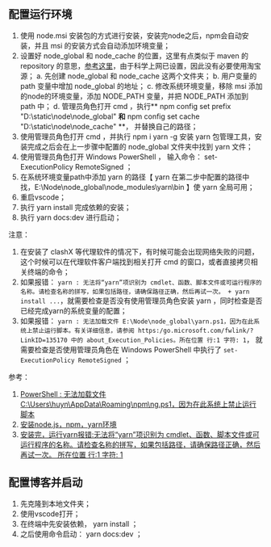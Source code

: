 
## 配置运行环境

1. 使用 node.msi 安装包的方式进行安装，安装完node之后，npm会自动安装，并且 msi 的安装方式会自动添加环境变量；
2. 设置好 node_global 和 node_cache 的位置，这里有点类似于 maven 的 repository 的意思，[参考这里](https://juejin.cn/post/7034705127868989447)，由于科学上网已设置，因此没有必要使用淘宝源；
a. 先创建 node_global 和 node_cache 这两个文件夹；
b. 用户变量的 path 变量中增加 node_global 的地址；
c. 修改系统环境变量，移除 msi 添加的node的环境变量，添加 NODE_PATH 变量，并把 NODE_PATH 添加到 path 中；
d. 管理员角色打开 cmd ，执行** npm config set prefix "D:\static\node\node_global" **和** npm config set cache "D:\static\node\node_cache" **， 并替换自己的路径；
3. 使用管理员角色打开 cmd ，并执行 npm i yarn -g 安装 yarn 包管理工具，安装完成之后会在上一步骤中配置的 node_global 文件夹中找到 yarn 文件；
4. 使用管理员角色打开 Windows PowerShell ， 输入命令： set-ExecutionPolicy RemoteSigned ；
5. 在系统环境变量path中添加 yarn 的路径【 yarn 在第二步中配置的路径中找，E:\Node\node_global\node_modules\yarn\bin 】使 yarn 全局可用；
6. 重启vscode；
7. 执行 yarn install 完成依赖的安装；
8. 执行 yarn docs:dev 进行启动；

注意：

1. 在安装了 clashX 等代理软件的情况下，有时候可能会出现网络失败的问题，这个时候可以在代理软件客户端找到相关打开 cmd 的窗口，或者直接拷贝相关终端的命令；
2. 如果报错： `yarn : 无法将“yarn”项识别为 cmdlet、函数、脚本文件或可运行程序的名称。请检查名称的拼写，如果包括路径，请确保路径正确，然后再试一次。 + yarn install ...`，就需要检查是否没有使用管理员角色安装 yarn ，同时检查是否已经完成yarn的系统变量的配置；
3. 如果报错： `yarn : 无法加载文件 E:\Node\node_global\yarn.ps1，因为在此系统上禁止运行脚本。有关详细信息，请参阅 https:/go.microsoft.com/fwlink/?LinkID=135170 中的 about_Execution_Policies。所在位置 行:1 字符: 1`， 就需要检查是否使用管理员角色在 Windows PowerShell 中执行了 `set-ExecutionPolicy RemoteSigned` ；

参考：

1. [PowerShell : 无法加载文件 C:\Users\huyn\AppData\Roaming\npm\ng.ps1，因为在此系统上禁止运行脚本](https://blog.csdn.net/weixin_38883338/article/details/100054550)
2. [安装node.js，npm，yarn环境](https://juejin.cn/post/7034705127868989447)
3. [安装完，运行yarn报错:无法将“yarn”项识别为 cmdlet、函数、脚本文件或可运行程序的名称。请检查名称的拼写，如果包括路径，请确保路径正确，然后再试一次。 所在位置 行:1 字符: 1]()


## 配置博客并启动

1. 先克隆到本地文件夹；
2. 使用vscode打开；
3. 在终端中先安装依赖， yarn install ；
4. 之后使用命令启动： yarn docs:dev ；
